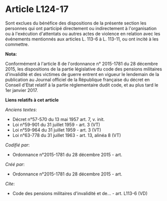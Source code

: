 # Article L124-17

Sont exclues du bénéfice des dispositions de la présente section les personnes qui ont participé directement ou indirectement
à l'organisation ou à l'exécution d'attentats ou autres actes de violence en relation avec les événements mentionnés aux
articles L. 113-6 à L. 113-11, ou ont incité à les commettre.

**Nota:**

Conformément à l'article 8 de l'ordonnance n° 2015-1781 du 28 décembre 2015, les dispositions de la partie législative du
code des pensions militaires d'invalidité et des victimes de guerre entrent en vigueur le lendemain de la publication au
Journal officiel de la République française du décret en Conseil d'Etat relatif à la partie réglementaire dudit code, et au
plus tard le 1er janvier 2017.

**Liens relatifs à cet article**

_Anciens textes_:

  - Décret n°57-570 du 13 mai 1957 art. 7, v. init.
  - Loi n°59-901 du 31 juillet 1959 - art. 3 (VT)
  - Loi n°59-964 du 31 juillet 1959 - art. 3 (VT)
  - Loi n°63-778 du 31 juillet 1963 - art. 13, alinéa 8 (VT)

_Codifié par_:

  - Ordonnance n°2015-1781 du 28 décembre 2015 - art.

_Créé par_:

  - Ordonnance n°2015-1781 du 28 décembre 2015 - art.

_Cite_:

  - Code des pensions militaires d'invalidité et de... - art. L113-6 (VD)
